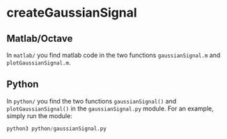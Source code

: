 # createGaussianSignal

## Matlab/Octave

In `matlab/` you find matlab code in the two functions
`gaussianSignal.m` and `plotGaussianSignal.m`.

## Python

In `python/` you find the two functions `gaussianSignal()` and
`plotGaussianSignal()` in the `gaussianSignal.py` module.
For an example, simply run the module:
```py
python3 python/gaussianSignal.py
```
